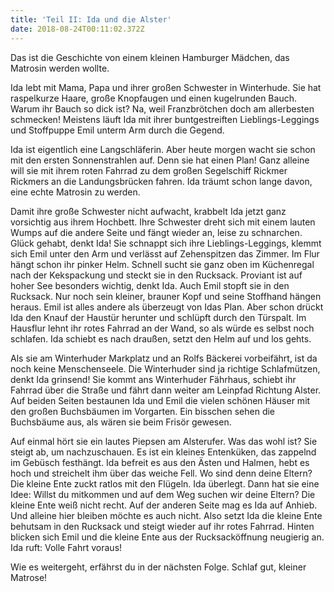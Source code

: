```yaml
---
title: 'Teil II: Ida und die Alster'
date: 2018-08-24T00:11:02.372Z
---
```

Das ist die Geschichte von einem kleinen Hamburger Mädchen, das Matrosin werden wollte.

Ida lebt mit Mama, Papa und ihrer großen Schwester in Winterhude. Sie hat raspelkurze Haare, große Knopfaugen und einen kugelrunden Bauch. Warum ihr Bauch so dick ist? Na, weil Franzbrötchen doch am allerbesten schmecken! Meistens läuft Ida mit ihrer buntgestreiften Lieblings-Leggings und Stoffpuppe Emil unterm Arm durch die Gegend.

Ida ist eigentlich eine Langschläferin. Aber heute morgen wacht sie schon mit den ersten Sonnenstrahlen auf. Denn sie hat einen Plan! Ganz alleine will sie mit ihrem roten Fahrrad zu dem großen Segelschiff Rickmer Rickmers an die Landungsbrücken fahren. Ida träumt schon lange davon, eine echte Matrosin zu werden.

Damit ihre große Schwester nicht aufwacht, krabbelt Ida jetzt ganz vorsichtig aus ihrem Hochbett. Ihre Schwester dreht sich mit einem lauten Wumps auf die andere Seite und fängt wieder an, leise zu schnarchen. Glück gehabt, denkt Ida! Sie schnappt sich ihre Lieblings-Leggings, klemmt sich Emil unter den Arm und verlässt auf Zehenspitzen das Zimmer. Im Flur hängt schon ihr pinker Helm. Schnell sucht sie ganz oben im Küchenregal nach der Kekspackung und steckt sie in den Rucksack. Proviant ist auf hoher See besonders wichtig, denkt Ida. Auch Emil stopft sie in den Rucksack. Nur noch sein kleiner, brauner Kopf und seine Stoffhand hängen heraus. Emil ist alles andere als überzeugt von Idas Plan. Aber schon drückt Ida den Knauf der Haustür herunter und schlüpft durch den Türspalt. Im Hausflur lehnt ihr rotes Fahrrad an der Wand, so als würde es selbst noch schlafen. Ida schiebt es nach draußen, setzt den Helm auf und los gehts.

Als sie am Winterhuder Markplatz und an Rolfs Bäckerei vorbeifährt, ist da noch keine Menschenseele. Die Winterhuder sind ja richtige Schlafmützen, denkt Ida grinsend! Sie kommt ans Winterhuder Fährhaus, schiebt ihr Fahrrad über die Straße und fährt dann weiter am Leinpfad Richtung Alster. Auf beiden Seiten bestaunen Ida und Emil die vielen schönen Häuser mit den großen Buchsbäumen im Vorgarten. Ein bisschen sehen die Buchsbäume aus, als wären sie beim Frisör gewesen.

Auf einmal hört sie ein lautes Piepsen am Alsterufer. Was das wohl ist? Sie steigt ab, um nachzuschauen. Es ist ein kleines Entenküken, das zappelnd im Gebüsch festhängt. Ida befreit es aus den Ästen und Halmen, hebt es hoch und streichelt ihm über das weiche Fell. Wo sind denn deine Eltern? Die kleine Ente zuckt ratlos mit den Flügeln. Ida überlegt. Dann hat sie eine Idee: Willst du mitkommen und auf dem Weg suchen wir deine Eltern? Die kleine Ente weiß nicht recht. Auf der anderen Seite mag es Ida auf Anhieb. Und alleine hier bleiben möchte es auch nicht. Also setzt Ida die kleine Ente behutsam in den Rucksack und steigt wieder auf ihr rotes Fahrrad. Hinten blicken sich Emil und die kleine Ente aus der Rucksacköffnung neugierig an. Ida ruft: Volle Fahrt voraus!

Wie es weitergeht, erfährst du in der nächsten Folge. Schlaf gut, kleiner Matrose!

